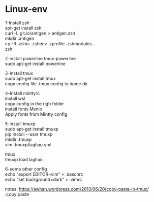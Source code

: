 # Linux-env
1-Install zsh <br />
apt-get install zsh <br />
curl -L git.io/antigen > antigen.zsh <br />
mkdir .antigen <br />
cp -R .zshrc .zshenv .zprofile .zshmodules . <br />
zsh <br />

2-install powerline tmux-powerline <br />
sudo apt-get install powerline <br />

3-Install tmux <br />
sudo apt-get install tmux <br />
copy config file .tmux.config to home dir <br />

4-Install minttyrc <br />
install wsl <br />
copy config in the righ folder <br />
install fonts Menlo <br />
Apply fonts from Mintty config <br />

5-install tmuxp <br />
sudo apt-get install tmuxp <br />
pip install --user tmuxp <br />
mkdir .tmuxp <br />
vim .tmuxp/laghao.yml <br />

tmux <br />
tmuxp load laghao <br />

6-some other config <br />
echo "export EDITOR=vim" > .baschrc <br />
echo "set background=dark" > .vimrc <br />



notes:
https://awhan.wordpress.com/2010/06/20/copy-paste-in-tmux/ 		:copy paste
